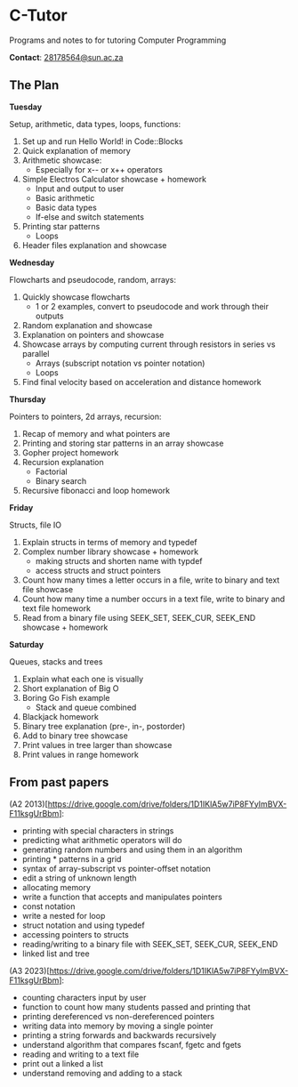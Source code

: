 # C-Tutor
Programs and notes to for tutoring Computer Programming

**Contact**: 28178564@sun.ac.za

## The Plan

__Tuesday__

Setup, arithmetic, data types, loops, functions:

1. Set up and run Hello World! in Code::Blocks
2. Quick explanation of memory
3. Arithmetic showcase:
    * Especially for x-- or x++ operators
4. Simple Electros Calculator showcase + homework
    * Input and output to user
    * Basic arithmetic
    * Basic data types
    * If-else and switch statements
5. Printing star patterns
    * Loops
6. Header files explanation and showcase

__Wednesday__

Flowcharts and pseudocode, random, arrays:

1. Quickly showcase flowcharts
    * 1 or 2 examples, convert to pseudocode and work through their outputs
2. Random explanation and showcase
2. Explanation on pointers and showcase
3. Showcase arrays by computing current through resistors in series vs parallel
    * Arrays (subscript notation vs pointer notation)
    * Loops
4.  Find final velocity based on acceleration and distance homework

__Thursday__

Pointers to pointers, 2d arrays, recursion:

1. Recap of memory and what pointers are
2. Printing and storing star patterns in an array showcase
3. Gopher project homework
4. Recursion explanation
    * Factorial
    * Binary search
5. Recursive fibonacci and loop homework

__Friday__

Structs, file IO

1. Explain structs in terms of memory and typedef
2. Complex number library showcase + homework
    * making structs and shorten name with typdef
    * access structs and struct pointers
3. Count how many times a letter occurs in a file, write to binary and text file showcase
4. Count how many time a number occurs in a text file, write to binary and text file homework
5. Read from a binary file using SEEK_SET, SEEK_CUR, SEEK_END showcase + homework

__Saturday__

Queues, stacks and trees
1. Explain what each one is visually
2. Short explanation of Big O
3. Boring Go Fish example
    * Stack and queue combined
4. Blackjack homework
5. Binary tree explanation (pre-, in-, postorder)
6. Add to binary tree showcase
7. Print values in tree larger than showcase
8. Print values in range homework

## From past papers

(A2 2013)[https://drive.google.com/drive/folders/1D1IKlA5w7iP8FYyImBVX-F11ksgUrBbm]:

* printing with special characters in strings
* predicting what arithmetic operators will do
* generating random numbers and using them in an algorithm
* printing * patterns in a grid
* syntax of array-subscript vs pointer-offset notation 
* edit a string of unknown length
* allocating memory
* write a function that accepts and manipulates pointers
* const notation
* write a nested for loop
* struct notation and using typedef
* accessing pointers to structs
* reading/writing to a binary file with SEEK_SET, SEEK_CUR, SEEK_END
* linked list and tree

(A3 2023)[https://drive.google.com/drive/folders/1D1IKlA5w7iP8FYyImBVX-F11ksgUrBbm]:

* counting characters input by user
* function to count how many students passed and printing that
* printing dereferenced vs non-dereferenced pointers 
* writing data into memory by moving a single pointer
* printing a string forwards and backwards recursively
* understand algorithm that compares fscanf, fgetc and fgets
* reading and writing to a text file
* print out a linked a list
* understand removing and adding to a stack

